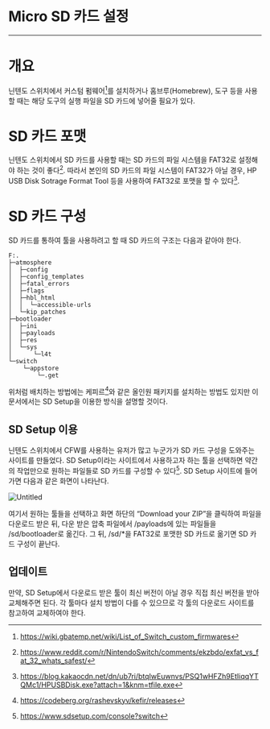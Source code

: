 # Micro SD 카드 설정

---

# 개요

닌텐도 스위치에서 커스텀 펌웨어[^1]를 설치하거나 홈브루(Homebrew), 도구 등을 사용할 때는 해당 도구의 실행 파일을 SD 카드에 넣어줄 필요가 있다.

# SD 카드 포맷

닌텐도 스위치에서 SD 카드를 사용할 때는 SD 카드의 파일 시스템을 FAT32로 설정해야 하는 것이 좋다[^2]. 따라서 본인의 SD 카드의 파일 시스템이 FAT32가 아닐 경우, HP USB Disk Sotrage Format Tool 등을 사용하여 FAT32로 포맷을 할 수 있다[^3].

# SD 카드 구성

SD 카드를 통하여 툴을 사용하려고 할 때 SD 카드의 구조는 다음과 같아야 한다.

```
F:.
├─atmosphere
│  ├─config
│  ├─config_templates
│  ├─fatal_errors
│  ├─flags
│  ├─hbl_html
│  │  └─accessible-urls
│  └─kip_patches
├─bootloader
│  ├─ini
│  ├─payloads
│  ├─res
│  └─sys
│      └─l4t
└─switch
    └─appstore
        └─.get
```

위처럼 배치하는 방법에는 케피르[^4]와 같은 올인원 패키지를 설치하는  방법도 있지만 이 문서에서는 SD Setup을 이용한 방식을 설명할 것이다.

## SD Setup 이용

닌텐도 스위치에서 CFW를 사용하는 유저가 많고 누군가가 SD 카드 구성을 도와주는 사이트를 만들었다. SD Setup이라는 사이트에서 사용하고자 하는 툴을 선택하면 약간의 작업만으로 원하는 파일들로 SD 카드를 구성할 수 있다[^5]. SD Setup 사이트에 들어가면 다음과 같은 화면이 나타난다.

![Untitled](Micro%20SD%20%E1%84%8F%E1%85%A1%E1%84%83%E1%85%B3%20%E1%84%89%E1%85%A5%E1%86%AF%E1%84%8C%E1%85%A5%E1%86%BC%2060144359842e4abab2dd1571f231b8ed/Untitled.png)

여기서 원하는 툴들을 선택하고 화면 하단의 “Download your ZIP”을 클릭하여 파일을 다운로드 받은 뒤, 다운 받은 압축 파일에서 /payloads에 있는 파일들을 /sd/bootloader로 옮긴다. 그 뒤, /sd/*을 FAT32로 포맷한 SD 카드로 옮기면 SD 카드 구성이 끝난다. 

## 업데이트

만약, SD Setup에서 다운로드 받은 툴이 최신 버전이 아닐 경우 직접 최신 버전을 받아 교체해주면 된다. 각 툴마다 설치 방법이 다를 수 있으므로 각 툴의 다운로드 사이트를 참고하여 교체하여야 한다.

[^1]: https://wiki.gbatemp.net/wiki/List_of_Switch_custom_firmwares
[^2]: https://www.reddit.com/r/NintendoSwitch/comments/ekzbdo/exfat_vs_fat_32_whats_safest/
[^3]: https://blog.kakaocdn.net/dn/ub7ri/btqIwEuwnvs/PSQ1wHFZh9EtIiqqYTQMc1/HPUSBDisk.exe?attach=1&knm=tfile.exe
[^4]: https://codeberg.org/rashevskyv/kefir/releases
[^5]: https://www.sdsetup.com/console?switch

